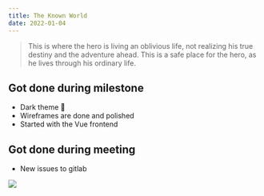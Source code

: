 ```yaml
---
title: The Known World
date: 2022-01-04
---
```

> This is where the hero is living an oblivious life, not realizing his true destiny and the adventure ahead. This is a safe place for the hero, as he lives through his ordinary life.

## Got done during milestone
- Dark theme 🍆
- Wireframes are done and polished
- Started with the Vue frontend

## Got done during meeting
- New issues to gitlab

![](/retro2/price.png)
